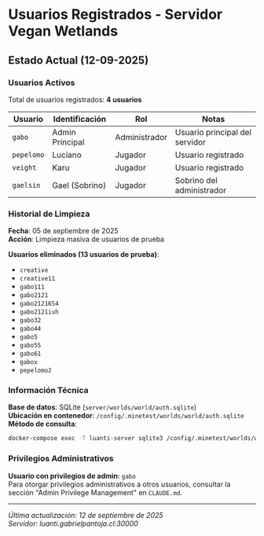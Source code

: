 # Usuarios Registrados - Servidor Vegan Wetlands

## Estado Actual (12-09-2025)

### Usuarios Activos
Total de usuarios registrados: **4 usuarios**

| Usuario | Identificación | Rol | Notas |
|---------|----------------|-----|-------|
| `gabo` | Admin Principal | Administrador | Usuario principal del servidor |
| `pepelomo` | Luciano | Jugador | Usuario registrado |
| `veight` | Karu | Jugador | Usuario registrado |
| `gaelsin` | Gael (Sobrino) | Jugador | Sobrino del administrador |

### Historial de Limpieza

**Fecha**: 05 de septiembre de 2025  
**Acción**: Limpieza masiva de usuarios de prueba

**Usuarios eliminados (13 usuarios de prueba)**:
- `creative`
- `creative11`
- `gabo111`
- `gabo2121`
- `gabo2121654`
- `gabo2121iuh`
- `gabo32`
- `gabo44`
- `gabo5`
- `gabo55`
- `gabo61`
- `gabox`
- `pepelomo2`

### Información Técnica

**Base de datos**: SQLite (`server/worlds/world/auth.sqlite`)  
**Ubicación en contenedor**: `/config/.minetest/worlds/world/auth.sqlite`  
**Método de consulta**:
```bash
docker-compose exec -T luanti-server sqlite3 /config/.minetest/worlds/world/auth.sqlite 'SELECT name FROM auth;'
```

### Privilegios Administrativos

**Usuario con privilegios de admin**: `gabo`  
Para otorgar privilegios administrativos a otros usuarios, consultar la sección "Admin Privilege Management" en `CLAUDE.md`.

---
*Última actualización: 12 de septiembre de 2025*  
*Servidor: luanti.gabrielpantoja.cl:30000*